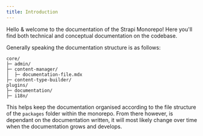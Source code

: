 ```yaml
---
title: Introduction
---
```


Hello & welcome to the documentation of the Strapi Monorepo! Here you'll find both technical and conceptual documentation on the codebase.

Generally speaking the documentation structure is as follows:

```shell
core/
├─ admin/
├─ content-manager/
│  ├─ documentation-file.mdx
├─ content-type-builder/
plugins/
├─ documentation/
├─ i18n/
```

This helps keep the documentation organised according to the file structure of the `packages` folder within the monorepo. From there however, is dependant on the documentation written, it will most likely change over time when the documentation grows and develops.
